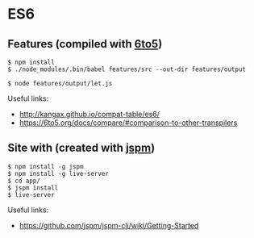 # ES6

## Features (compiled with [6to5](https://6to5.org/))

	$ npm install
	$ ./node_modules/.bin/babel features/src --out-dir features/output

	$ node features/output/let.js

Useful links:

* http://kangax.github.io/compat-table/es6/
* https://6to5.org/docs/compare/#comparison-to-other-transpilers

## Site with (created with [jspm](http://jspm.io/))

	$ npm install -g jspm
	$ npm install -g live-server
	$ cd app/
	$ jspm install
	$ live-server

Useful links:

* https://github.com/jspm/jspm-cli/wiki/Getting-Started
